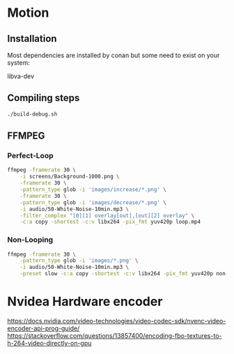 # Motion


## Installation

Most dependencies are installed by conan but some need to exist on your system:

libva-dev


## Compiling steps

```bash
./build-debug.sh
```

## FFMPEG

### Perfect-Loop
```bash
ffmpeg -framerate 30 \
    -i screens/Background-1000.png \
    -framerate 30 \
    -pattern_type glob -i 'images/increase/*.png' \
    -framerate 30 \
    -pattern_type glob -i 'images/decrease/*.png' \
    -i audio/50-White-Noise-10min.mp3 \
    -filter_complex "[0][1] overlay[out],[out][2] overlay" \
    -c:a copy -shortest -c:v libx264 -pix_fmt yuv420p loop.mp4 
```

### Non-Looping
```bash
ffmpeg -framerate 30 \
    -pattern_type glob -i 'images/*.png' \
    -i audio/50-White-Noise-10min.mp3 \
    -preset slow -c:a copy -shortest -c:v libx264 -pix_fmt yuv420p non-loop.mp4 

```

# Nvidea Hardware encoder
https://docs.nvidia.com/video-technologies/video-codec-sdk/nvenc-video-encoder-api-prog-guide/
https://stackoverflow.com/questions/13857400/encoding-fbo-textures-to-h-264-video-directly-on-gpu
